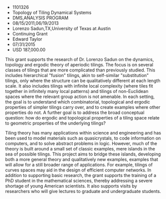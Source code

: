 
* 1101326
* Topology of Tiling Dynamical Systems
* DMS,ANALYSIS PROGRAM
* 08/15/2011,06/19/2013
* Lorenzo Sadun,TX,University of Texas at Austin
* Continuing Grant
* Edward Taylor
* 07/31/2015
* USD 187,000.00

This grant supports the research of Dr. Lorenzo Sadun on the dynamics, topology
and ergodic theory of aperiodic tilings. The focus is on several classes of
tilings that are more complicated than previously studied. This includes
hierarchical "fusion" tilings, akin to self-similar "substitution" tilings, only
where the structure can be qualitatively different at each length scale. It also
includes tilings with infinite local complexity (where tiles fit together in
infinitely many local patterns) and tilings of non-Euclidean spaces where the
relevant group action is not amenable. In each setting, the goal is to
understand which combinatorial, topological and ergodic properties of simpler
tilings carry over, and to create examples where other properties do not. A
further goal is to address the broad conceptual question: how do ergodic and
topological properties of a tiling space relate to geometric properties of the
underlying tilings?

Tiling theory has many applications within science and engineering and has been
used to model materials such as quasicrystals, to code information on computers,
and to solve abstract problems in logic. However, much of the theory is built
around a small set of classic examples, mere islands in the sea of possible
tilings. This project aims to bridge these islands, developing both a more
general theory and qualitatively new examples, examples that will allow for a
still broader range of applications. For example, tilings of curves spaces may
aid in the design of efficient computer networks. In addition to supporting
basic research, the grant supports the training of a PhD student in the
mathematical sciences, thereby addressing a severe shortage of young American
scientists. It also supports visits by researchers who will give lectures to
graduate and undergraduate students.
